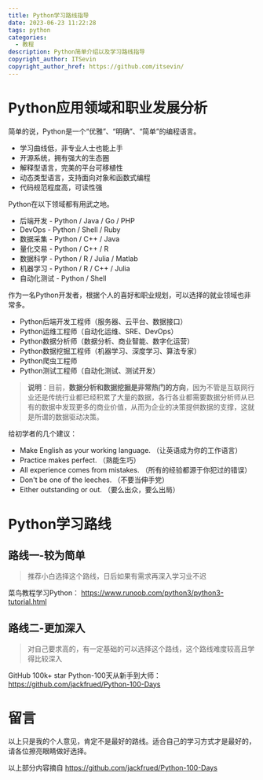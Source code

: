 ```yaml
---
title: Python学习路线指导
date: 2023-06-23 11:22:28
tags: python
categories: 
  - 教程
description: Python简单介绍以及学习路线指导
copyright_author: ITSevin
copyright_author_href: https://github.com/itsevin/ 
---
```

# Python应用领域和职业发展分析

简单的说，Python是一个“优雅”、“明确”、“简单”的编程语言。

 - 学习曲线低，非专业人士也能上手
 - 开源系统，拥有强大的生态圈
 - 解释型语言，完美的平台可移植性
 - 动态类型语言，支持面向对象和函数式编程
 - 代码规范程度高，可读性强

Python在以下领域都有用武之地。

 - 后端开发 - Python / Java / Go / PHP
 - DevOps - Python / Shell / Ruby
 - 数据采集 - Python / C++ / Java
 - 量化交易 - Python / C++ / R
 - 数据科学 - Python / R / Julia / Matlab
 - 机器学习 - Python / R / C++ / Julia
 - 自动化测试 - Python / Shell

作为一名Python开发者，根据个人的喜好和职业规划，可以选择的就业领域也非常多。

- Python后端开发工程师（服务器、云平台、数据接口）
- Python运维工程师（自动化运维、SRE、DevOps）
- Python数据分析师（数据分析、商业智能、数字化运营）
- Python数据挖掘工程师（机器学习、深度学习、算法专家）
- Python爬虫工程师
- Python测试工程师（自动化测试、测试开发）

> **说明**：目前，**数据分析和数据挖掘是非常热门的方向**，因为不管是互联网行业还是传统行业都已经积累了大量的数据，各行各业都需要数据分析师从已有的数据中发现更多的商业价值，从而为企业的决策提供数据的支撑，这就是所谓的数据驱动决策。

给初学者的几个建议：

- Make English as your working language. （让英语成为你的工作语言）
- Practice makes perfect. （熟能生巧）
- All experience comes from mistakes. （所有的经验都源于你犯过的错误）
- Don't be one of the leeches. （不要当伸手党）
- Either outstanding or out. （要么出众，要么出局）

# Python学习路线

## 路线一-较为简单

> 推荐小白选择这个路线，日后如果有需求再深入学习业不迟

菜鸟教程学习Python： https://www.runoob.com/python3/python3-tutorial.html

## 路线二-更加深入

> 对自己要求高的，有一定基础的可以选择这个路线，这个路线难度较高且学得比较深入

GitHub 100k+ star Python-100天从新手到大师： https://github.com/jackfrued/Python-100-Days

# 留言

以上只是我的个人意见，肯定不是最好的路线。适合自己的学习方式才是最好的，请各位擦亮眼睛做好选择。

以上部分内容摘自  https://github.com/jackfrued/Python-100-Days
